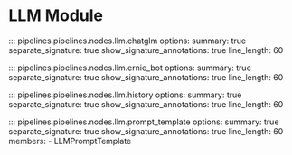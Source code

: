 # LLM Module

::: pipelines.pipelines.nodes.llm.chatglm
    options:
        summary: true
        separate_signature: true
        show_signature_annotations: true
        line_length: 60


::: pipelines.pipelines.nodes.llm.ernie_bot
    options:
        summary: true
        separate_signature: true
        show_signature_annotations: true
        line_length: 60


::: pipelines.pipelines.nodes.llm.history
    options:
        summary: true
        separate_signature: true
        show_signature_annotations: true
        line_length: 60


::: pipelines.pipelines.nodes.llm.prompt_template
    options:
        summary: true
        separate_signature: true
        show_signature_annotations: true
        line_length: 60
        members:
        - LLMPromptTemplate
